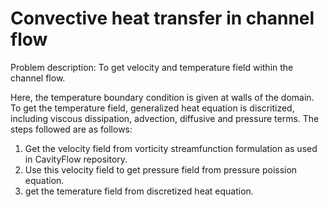 # Convective heat transfer in channel flow
Problem description: To get velocity and temperature field within the channel flow. 

Here, the temperature boundary condition is given at walls of the domain. To get the temperature field, generalized heat equation is discritized, including viscous dissipation, advection, diffusive and pressure terms. The steps followed are as follows:
  1) Get the velocity field from vorticity streamfunction formulation as used in CavityFlow repository.
  2) Use this velocity field to get pressure field from pressure poission equation.
  3) get the temerature field from discretized heat equation.
